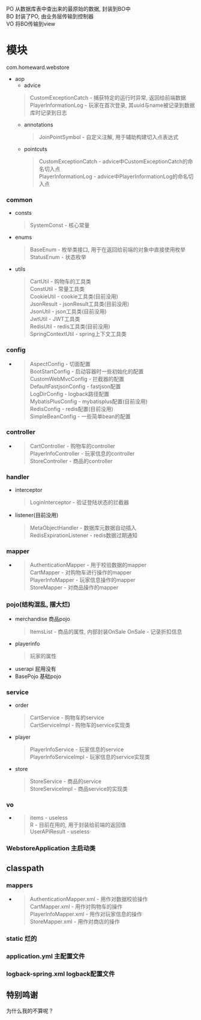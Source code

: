 PO 从数据库表中查出来的最原始的数据, 封装到BO中  
BO 封装了PO, 由业务层传输到控制器  
VO 将BO传输到view

# 模块

com.homeward.webstore
  - aop
    - advice
    > CustomExceptionCatch - 捕获特定的运行时异常, 返回给前端数据  
    > PlayerInformationLog - 玩家在首次登录, 其uuid与name被记录到数据库时记录到日志
    - annotations
      > JoinPointSymbol - 自定义注解, 用于辅助构建切入点表达式
    - pointcuts
        > CustomExceptionCatch - advice中CustomExceptionCatch的命名切入点  
        > PlayerInformationLog - advice中PlayerInformationLog的命名切入点

### common
+ consts
    > SystemConst - 核心常量
+ enums
    > BaseEnum - 枚举类接口, 用于在返回给前端的对象中直接使用枚举  
    > StatusEnum - 状态枚举
+ utils
    > CartUtil - 购物车的工具类  
    > ConstUtil - 常量工具类  
    > CookieUtil - cookie工具类(目前没用)  
    > JsonResult - jsonResult工具类(目前没用)  
    > JsonUtil - json工具类(目前没用)  
    > JwtUtil - JWT工具类  
    > RedisUtil - redis工具类(目前没用)  
    > SpringContextUtil - spring上下文工具类

### config
+ 
    > AspectConfig - 切面配置  
    > BootStartConfig - 启动容器时一些初始化的配置  
    > CustomWebMvcConfig - 拦截器的配置  
    > DefaultFastjsonConfig - fastjson配置  
    > LogDirConfig - logback路径配置  
    > MybatisPlusConfig - mybatisplus配置(目前没用)  
    > RedisConfig - redis配置(目前没用)  
    > SimpleBeanConfig - 一些简单bean的配置

### controller
+  
    > CartController - 购物车的controller  
    > PlayerInfoController - 玩家信息的controller  
    > StoreController - 商品的controller

### handler
+ interceptor
    > LoginInterceptor - 验证登陆状态的拦截器
+ listener(目前没用)
    > MetaObjectHandler - 数据库元数据自动插入  
    > RedisExpirationListener - redis数据过期通知

### mapper
+ 
    > AuthenticationMapper - 用于校验数据的mapper  
    > CartMapper - 对购物车进行操作的mapper  
    > PlayerInfoMapper - 玩家信息操作的mapper  
    > StoreMapper - 对商品操作的mapper

### pojo(结构混乱, 摆大烂)
+ merchandise 商品pojo
    > ItemsList - 商品的属性, 内部封装OnSale
    > OnSale - 记录折扣信息
+ playerinfo
    > 玩家的属性
+ userapi 屁用没有
+ BasePojo 基础pojo

### service
+ order
    > CartService - 购物车的service  
    > CartServiceImpl - 购物车的service实现类
+ player
    > PlayerInfoService - 玩家信息的service  
    > PlayerInfoServiceImpl - 玩家信息的service实现类
+ store
    > StoreService - 商品的service  
    > StoreServiceImpl - 商品service的实现类

### vo
+ 
    > items - useless  
    > R - 目前在用的, 用于封装给前端的返回值  
    > UserAPIResult - useless

### WebstoreApplication 主启动类

## classpath

### mappers
+ 
    > AuthenticationMapper.xml - 用作对数据校验操作  
    > CartMapper.xml - 用作对购物车的操作  
    > PlayerInfoMapper.xml - 用作对玩家信息的操作  
    > StoreMapper.xml - 用作对商店的操作

### static 烂的

### application.yml 主配置文件

### logback-spring.xml logback配置文件

## 特别鸣谢

为什么我的不算呢？